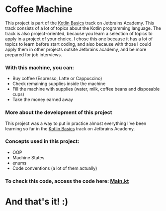 # Coffee Machine
This project is part of the [Kotlin Basics](https://hyperskill.org/tracks/18) track on Jetbrains Academy. This track 
consists of a lot of topics about the Kotlin programming language. The track is also project-oriented, because 
you 
learn a 
selection of topics to apply in a project of your choice. I chose this one because it has a lot of topics to learn 
before start coding, and also because with those I could apply them in other projects outsite Jetbrains academy, and 
be more prepared for job interviews.

### With this machine, you can:

* Buy coffee (Espresso, Latte or Cappuccino)
* Check remaining supplies inside the machine
* Fill the machine with supplies (water, milk, coffee beans and disposable cups)
* Take the money earned away

### More about the development of this project

This project was a way to put in practice almost everything I've been learning so far in the [Kotlin Basics](https://hyperskill.org/tracks/18) track on Jetbrains Academy.

### Concepts used in this project:
* OOP
* Machine States
* enums
* Code conventions (a lot of them actually)

### To check this code, access the code here: [Main.kt](https://github.com/irvinglucas/CoffeeMachine/blob/master/Coffee%20Machine/task/src/machine/Main.kt)

# And that's it! :)
